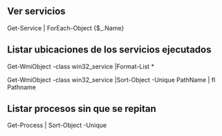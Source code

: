 ## Ver servicios 

Get-Service | ForEach-Object {$_.Name}


## Listar ubicaciones de los servicios ejecutados 

Get-WmiObject -class win32_service |Format-List *

Get-WmiObject -class win32_service |Sort-Object -Unique PathName | fl Pathname

## Listar procesos sin que se repitan 

Get-Process | Sort-Object -Unique

